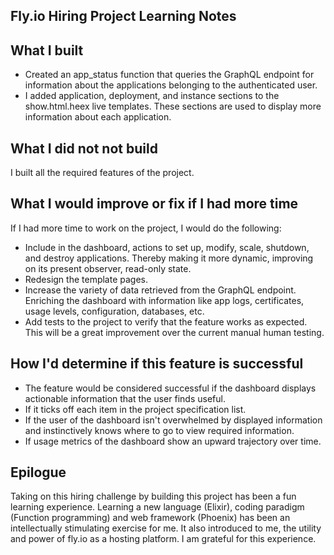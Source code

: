 ## Fly.io Hiring Project Learning Notes

 ## What I built
 - Created an app_status function that queries the GraphQL endpoint for information about the applications belonging to the authenticated user.
- I added application, deployment, and instance sections to the show.html.heex live templates. These sections are used to display more information about each application.

## What I did not not build
I built all the required features of the project.
## What I would improve or fix if I had more time
If I had more time to work on the project, I would do the following:

 - Include in the dashboard, actions to set up, modify, scale, shutdown, and destroy applications. Thereby making it more dynamic, improving on its present observer, read-only state.
- Redesign the template pages.
- Increase the variety of data retrieved from the GraphQL endpoint. Enriching the dashboard with information like app logs, certificates, usage levels, configuration, databases, etc.
- Add tests to the project to verify that the feature works as expected. This will be a great improvement over the current manual human testing.

## How I'd determine if this feature is successful

 - The feature would be considered successful if the dashboard displays actionable information that the user finds useful.
- If it ticks off each item in the project specification list.
- If the user of the dashboard isn't overwhelmed by displayed information and instinctively knows where to go to view required information.
- If usage metrics of the dashboard show an upward trajectory over time.

## Epilogue
Taking on this hiring challenge by building this project has been a fun learning experience. Learning a new language (Elixir), coding paradigm (Function programming) and web framework (Phoenix) has been an intellectually stimulating exercise for me. It also introduced to me, the utility and power of fly.io as a hosting platform. I am grateful for this experience.